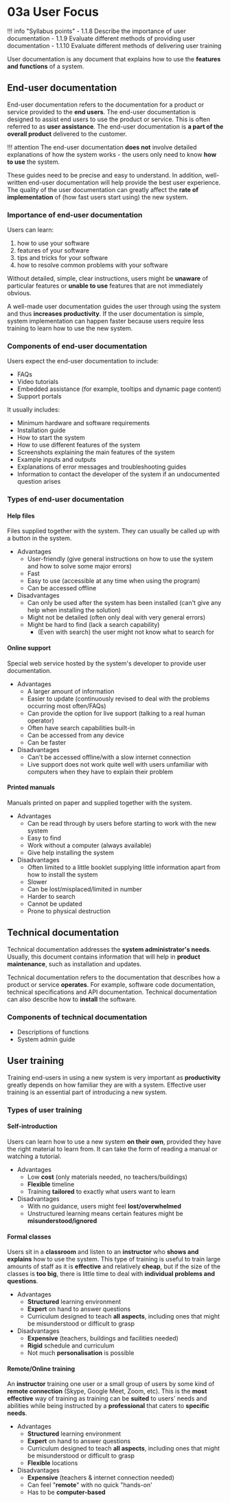 # 03a User Focus

!!! info "Syllabus points"
    - 1.1.8 Describe the importance of user documentation
    - 1.1.9 Evaluate different methods of providing user documentation
    - 1.1.10 Evaluate different methods of delivering user training

User documentation is any document that explains how to use the **features and functions** of a system.

## End-user documentation

End-user documentation refers to the documentation for a product or service provided to the **end users**. The end-user documentation is designed to assist end users to use the product or service. This is often referred to as **user assistance**. The end-user documentation is **a part of the overall product** delivered to the customer.

!!! attention
    The end-user documentation **does not** involve detailed explanations of how the system works - the users only need to know **how to use** the system.

These guides need to be precise and easy to understand. In addition, well-written end-user documentation will help provide the best user experience. The quality of the user documentation can greatly affect the **rate of implementation** of (how fast users start using) the new system.

### Importance of end-user documentation

Users can learn:

1. how to use your software
2. features of your software
3. tips and tricks for your software
4. how to resolve common problems with your software

Without detailed, simple, clear instructions, users might be
**unaware** of particular features or **unable to use** features that
are not immediately obvious.

A well-made user documentation guides the user through using the system and thus **increases productivity**. If the user documentation is simple, system implementation can happen faster because users require less training to learn how to use the new system.

### Components of end-user documentation

Users expect the end-user documentation to include:

- FAQs
- Video tutorials
- Embedded assistance (for example, tooltips and dynamic page content)
- Support portals

It usually includes:

- Minimum hardware and software requirements
- Installation guide
- How to start the system
- How to use different features of the system
- Screenshots explaining the main features of the system
- Example inputs and outputs
- Explanations of error messages and troubleshooting guides
- Information to contact the developer of the system if an undocumented question arises

### Types of end-user documentation

#### Help files

Files supplied together with the system. They can usually be called up with a button in the system.

- Advantages
    - User-friendly (give general instructions on how to use the system and how to solve some major errors)
    - Fast
    - Easy to use (accessible at any time when using the program)
    - Can be accessed offline
- Disadvantages
    - Can only be used after the system has been installed (can't give any help when installing the solution)
    - Might not be detailed (often only deal with very general errors)
    - Might be hard to find (lack a search capability)
        - (Even with search) the user might not know what to search for

#### Online support

Special web service hosted by the system's developer to provide user
documentation.

- Advantages
    - A larger amount of information
    - Easier to update (continuously revised to deal with the problems occurring most often/FAQs)
    - Can provide the option for live support (talking to a real human operator)
    - Often have search capabilities built-in
    - Can be accessed from any device
    - Can be faster
- Disadvantages
    - Can't be accessed offline/with a slow internet connection
    - Live support does not work quite well with users unfamiliar with computers when they have to explain their problem

#### Printed manuals

Manuals printed on paper and supplied together with the
system.

- Advantages
    - Can be read through by users before starting to work with the new system
    - Easy to find
    - Work without a computer (always available)
    - Give help installing the system
- Disadvantages
    - Often limited to a little booklet supplying little information apart from how to install the system
    - Slower
    - Can be lost/misplaced/limited in number
    - Harder to search
    - Cannot be updated
    - Prone to physical destruction

## Technical documentation

Technical documentation addresses the **system administrator's needs**. Usually, this document contains information that will help in **product maintenance**, such as installation and updates.

Technical documentation refers to the documentation that describes how a product or service **operates**. For example, software code documentation, technical specifications and API documentation. Technical documentation can also describe how to **install** the software.

### Components of technical documentation

- Descriptions of functions
- System admin guide

## User training

Training end-users in using a new system is very important
as **productivity** greatly depends on how familiar they are with
a system. Effective user training is an essential part of introducing a
new system.

### Types of user training

#### Self-introduction

Users can learn how to use a new system **on their own**, provided they have the right material to learn from. It can take the form of reading a manual or watching a tutorial.

- Advantages
    - Low **cost** (only materials needed, no teachers/buildings)
    - **Flexible** timeline
    - Training **tailored** to exactly what users want to learn
- Disadvantages
    - With no guidance, users might feel **lost/overwhelmed**
    - Unstructured learning means certain features might be **misunderstood/ignored**

#### Formal classes

Users sit in a **classroom** and listen to an **instructor** who **shows and explains** how to use the system. This type of training is useful to train large amounts of staff as it is **effective** and relatively **cheap**, but if the size of the classes is **too big**, there is little time to deal with **individual problems and questions**.

- Advantages
    - **Structured** learning environment
    - **Expert** on hand to answer questions
    - Curriculum designed to teach **all aspects**, including ones that might be misunderstood or difficult to grasp
- Disadvantages
    - **Expensive** (teachers, buildings and facilities needed)
    - **Rigid** schedule and curriculum
    - Not much **personalisation** is possible

#### Remote/Online training

An **instructor** training one user or a small group of users by some kind of **remote connection** (Skype, Google Meet, Zoom, etc). This is the **most effective** way of training as training can be **suited** to users' needs and abilities while being instructed by a **professional** that caters to **specific needs**.

- Advantages
    - **Structured** learning environment
    - **Expert** on hand to answer questions
    - Curriculum designed to teach **all aspects**, including ones that might be misunderstood or difficult to grasp
    - **Flexible** locations
- Disadvantages
    - **Expensive** (teachers & internet connection needed)
    - Can feel "**remote**" with no quick "hands-on'
    - Has to be **computer-based**
